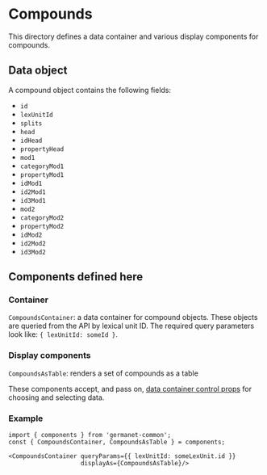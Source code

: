 # Compounds

This directory defines a data container and various display components
for compounds.

## Data object

A compound object contains the following fields:

  - `id`
  - `lexUnitId`
  - `splits`
  - `head`
  - `idHead`
  - `propertyHead`
  - `mod1`
  - `categoryMod1`
  - `propertyMod1`
  - `idMod1`
  - `id2Mod1`
  - `id3Mod1`
  - `mod2`
  - `categoryMod2`
  - `propertyMod2`
  - `idMod2`
  - `id2Mod2`
  - `id3Mod2`

## Components defined here

### Container

`CompoundsContainer`: a data container for compound objects.
These objects are queried from the API by lexical unit ID.
The required query parameters look like: `{ lexUnitId: someId }`.

### Display components

`CompoundsAsTable`: renders a set of compounds as a table 

These components accept, and pass on, [data container control
props](../DataContainer#user-content-selecting-and-choosing-data-objects) for choosing and selecting data.

### Example

```
import { components } from 'germanet-common';
const { CompoundsContainer, CompoundsAsTable } = components;

<CompoundsContainer queryParams={{ lexUnitId: someLexUnit.id }}
                    displayAs={CompoundsAsTable}/>
```
